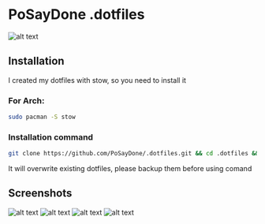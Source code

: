 # PoSayDone .dotfiles
![alt text](https://i.ibb.co/VCwCQLS/dotfiles-min.png)
## Installation
I created my dotfiles with stow, so you need to install it
### For Arch:
```bash
sudo pacman -S stow
```
### Installation command
```bash
git clone https://github.com/PoSayDone/.dotfiles.git && cd .dotfiles && stow * --adopt  
```
It will overwrite existing dotfiles, please backup them before using comand
## Screenshots
![alt text](https://i.imgur.com/JqzL16Y.png)
![alt text](https://i.imgur.com/KOGGWxP.png)
![alt text](https://i.imgur.com/YayPR1r.png)
![alt text](https://i.imgur.com/dDVwm53.png)


